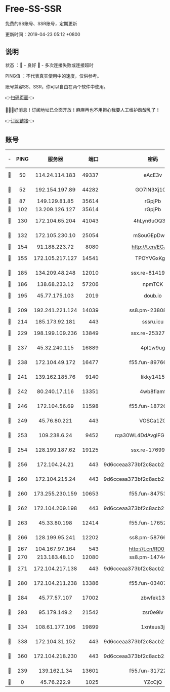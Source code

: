 # Free-SS-SSR

免费的SS账号、SSR账号，定期更新

更新时间：2019-04-23 05:12 +0800

## 说明

状态     ：🙂 - 良好 🙁 - 多次连接失败或连接超时

PING值   ：不代表真实使用中的速度，仅供参考。

账号兼容SS、SSR，你可以自由在两个软件中使用。

👉[扫码页面](https://liesauer.github.io/Free-SS-SSR/)👈

🎉🎉🎉好消息！订阅地址已全面开放！麻麻再也不用担心我要人工维护酸酸乳了！

👉[订阅链接](https://www.liesauer.net/yogurt/subscribe?ACCESS_TOKEN=DAYxR3mMaZAsaqUb)👈

## 账号

|-|PING|服务器|端口|密码|加密方式|区域|
|:----:|:----:|:-----:|-----:|:----:|:----:|:----:|
|🙂|50|114.24.114.183|49337|eAcE3v|chacha20-ietf|TW|
|🙂|52|192.154.197.89|44282|GO7lN3Xj108j|aes-256-cfb|US|
|🙂|87|149.129.81.85|35614|rGpjPb|rc4-md5|HK|
|🙂|102|13.209.126.127|35614|rGpjPb|rc4-md5|KR|
|🙂|130|172.104.65.204|41043|4hLyn6uOQ3hU|aes-256-cfb|JP|
|🙂|132|172.105.230.10|25054|mSouGEpDwrzu|aes-256-cfb|JP|
|🙂|154|91.188.223.72|8080|http://t.cn/EGJIyrl|rc4-md5|RU|
|🙂|155|172.105.217.127|14541|TPOYVGxKglpi|aes-256-cfb|JP|
|🙂|185|134.209.48.248|12010|ssx.re-81419250|aes-256-cfb|US|
|🙂|186|138.68.233.12|57206|npmTCK|rc4-md5|US|
|🙂|195|45.77.175.103|2019|doub.io|aes-128-ctr|SG|
|🙂|209|192.241.221.124|14039|ss8.pm-23808367|aes-256-cfb|US|
|🙂|214|185.173.92.181|443|sssru.icu|rc4-md5|RU|
|🙂|229|198.199.109.236|13849|ssx.re-25327001|aes-256-cfb|US|
|🙂|237|45.32.240.115|16889|4pl1w9ug|aes-256-cfb|AU|
|🙂|238|172.104.49.172|16477|f55.fun-89766175|aes-256-cfb|SG|
|🙂|241|139.162.185.76|9140|likky1415|aes-256-cfb|DE|
|🙂|242|80.240.17.116|13351|4wb8fiamf|aes-256-cfb|DE|
|🙂|246|172.104.56.69|11598|f55.fun-18726440|aes-256-cfb|SG|
|🙂|249|45.76.80.221|443|VOSCa1ZG|aes-256-cfb|DE|
|🙂|253|109.238.6.24|9452|rqa30WL4DdAvgIFG6Fs3znzTa|aes-256-cfb|FR|
|🙂|254|128.199.187.62|19125|ssx.re-17699108|aes-256-cfb|SG|
|🙂|256|172.104.24.21|443|9d6cceaa373bf2c8acb22e60b6a58be6|aes-256-cfb|US|
|🙂|260|172.104.215.24|443|9d6cceaa373bf2c8acb22e60b6a58be6|aes-256-cfb|US|
|🙂|260|173.255.230.159|10653|f55.fun-84753420|aes-256-cfb|US|
|🙂|262|172.104.209.198|443|9d6cceaa373bf2c8acb22e60b6a58be6|aes-256-cfb|US|
|🙂|263|45.33.80.198|12414|f55.fun-17652829|aes-256-cfb|US|
|🙂|266|128.199.95.241|12202|ss8.pm-58766684|aes-256-cfb|SG|
|🙂|267|104.167.97.164|543|http://t.cn/RD0D7sx|rc4-md5|CA|
|🙂|270|213.183.48.10|12080|ss8.pm-14744177|rc4-md5|RU|
|🙂|271|172.104.217.138|443|9d6cceaa373bf2c8acb22e60b6a58be6|aes-256-cfb|US|
|🙂|280|172.104.211.238|13386|f55.fun-03407561|aes-256-cfb|US|
|🙂|284|45.77.57.107|17002|zbwfek13|aes-256-cfb|GB|
|🙂|293|95.179.149.2|21542|zsr0e9iv|aes-256-cfb|NL|
|🙂|334|108.61.177.106|19899|1xnteus3j|aes-256-cfb|FR|
|🙂|338|172.104.31.152|443|9d6cceaa373bf2c8acb22e60b6a58be6|aes-256-cfb|US|
|🙂|360|172.104.218.230|443|9d6cceaa373bf2c8acb22e60b6a58be6|aes-256-cfb|US|
|🙂|239|139.162.1.34|13601|f55.fun-31722163|aes-256-cfb|SG|
|🙁|0|45.76.222.9|1025|YZcCjQ|rc4-md5|JP|
